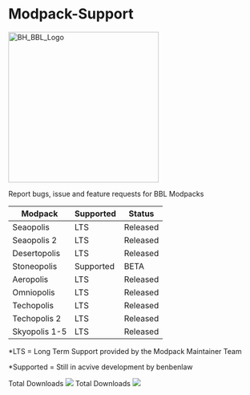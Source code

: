 # Modpack-Support
<img width="300" alt="BH_BBL_Logo" src="https://github.com/bbl-team/Modpack-Support/assets/42780877/ebd0c9df-533e-443c-ba8f-09d4d3e9672c">

Report bugs, issue and feature requests for BBL Modpacks

| Modpack | Supported | Status |
| --- | --- | --- |
| Seaopolis | LTS | Released | 
| Seaopolis 2 | LTS | Released | 
| Desertopolis | LTS | Released | 
| Stoneopolis | Supported | BETA | 
| Aeropolis | LTS | Released | 
| Omniopolis | LTS | Released | 
| Techopolis | LTS | Released | 
| Techopolis 2 | LTS | Released | 
| Skyopolis 1-5 | LTS | Released | 

*LTS = Long Term Support provided by the Modpack Maintainer Team 

*Supported = Still in acvive development by benbenlaw

Total Downloads ![](http://cf.way2muchnoise.eu/author/benbenlaw.svg)
Total Downloads ![](http://cf.way2muchnoise.eu/packs/seaopolis.svg)
